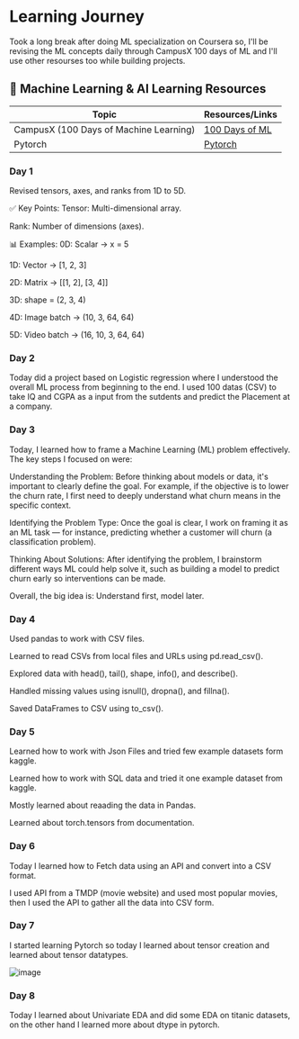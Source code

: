 # Learning Journey 

Took a long break after doing ML specialization on Coursera so, I'll be revising the ML concepts daily through CampusX 100 days of ML and I'll use other resourses too while building projects.



## 📌 Machine Learning & AI Learning Resources  

| Topic                                       | Resources/Links                                       
|---------------------------------------------|------------------------------------------------------|
| CampusX (100 Days of Machine Learning)      | [100 Days of ML](https://campusx.in/) |
| Pytorch           | [Pytorch](https://www.youtube.com/watch?v=Z_ikDlimN6A) |



### Day 1


Revised tensors, axes, and ranks from 1D to 5D.

✅ Key Points:
Tensor: Multi-dimensional array.

Rank: Number of dimensions (axes).

📊 Examples:
0D: Scalar → x = 5

1D: Vector → [1, 2, 3]

2D: Matrix → [[1, 2], [3, 4]]

3D: shape = (2, 3, 4)

4D: Image batch → (10, 3, 64, 64)

5D: Video batch → (16, 10, 3, 64, 64)


### Day 2

Today did a project based on Logistic regression where I understood the overall ML process from beginning to the end. I used 100 datas (CSV) to take IQ and CGPA as a input from the sutdents and predict the Placement at a company. 


### Day 3


Today, I learned how to frame a Machine Learning (ML) problem effectively.
The key steps I focused on were:

Understanding the Problem: Before thinking about models or data, it's important to clearly define the goal. For example, if the objective is to lower the churn rate, I first need to deeply understand what churn means in the specific context.

Identifying the Problem Type: Once the goal is clear, I work on framing it as an ML task — for instance, predicting whether a customer will churn (a classification problem).

Thinking About Solutions: After identifying the problem, I brainstorm different ways ML could help solve it, such as building a model to predict churn early so interventions can be made.

Overall, the big idea is:
Understand first, model later.


### Day 4

Used pandas to work with CSV files.

Learned to read CSVs from local files and URLs using pd.read_csv().

Explored data with head(), tail(), shape, info(), and describe().

Handled missing values using isnull(), dropna(), and fillna().

Saved DataFrames to CSV using to_csv().


### Day 5

Learned how to work with Json Files and tried few example datasets form kaggle.

Learned how to work with SQL data and tried it one example dataset from kaggle.

Mostly learned about reaading the data in Pandas.

Learned about torch.tensors from documentation.


### Day 6

Today I learned how to Fetch data using an API and convert into a CSV format.

I used API from a TMDP (movie website) and used most popular movies, then I used the API to gather all the data into CSV form.


### Day 7

I started learning Pytorch so today I learned about tensor creation and learned about tensor datatypes.

![image](https://github.com/user-attachments/assets/faa9ac65-ef94-4418-bfe0-355f78f17bb0)


### Day 8

Today I learned about Univariate EDA and did some EDA on titanic datasets, on the other hand I learned more about dtype in pytorch.
